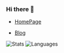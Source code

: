 ### Hi there 👋

- [HomePage](https://fallenwood.net)

- [Blog](https://blog.fallenwood.net)

<!-- bg_color=60,f7b267,f25c54&text_color=fff&title_color=fff&icon_color=fff-->
![Stats](https://github-readme-stats.vercel.app/api?username=fallenwood&include_all_commits=true&hide_border=true&theme=graywhite) ![Languages](https://github-readme-stats.vercel.app/api/top-langs/?username=fallenwood&&show_icons=true&hide_border=true&theme=graywhite&layout=compact&langs_count=8&exclude_repo=wxGo)
